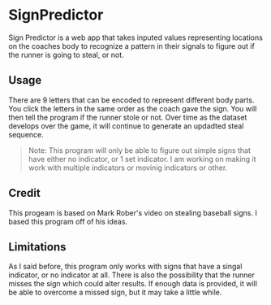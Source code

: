 # SignPredictor

Sign Predictor is a web app that takes inputed values representing locations on the coaches body to recognize a pattern in their signals to figure out if the runner is going to steal, or not.

## Usage

There are 9 letters that can be encoded to represent different body parts. You click the letters in the same order as the coach gave the sign. You will then tell the program if the runner stole or not. Over time as the dataset develops over the game, it will continue to generate an updadted steal sequence.

> Note: This program will only be able to figure out simple signs that have either no indicator, or 1 set indicator. I am working on making it work with multiple indicators or movinig indicators or other.

## Credit

This progeam is based on Mark Rober's video on stealing baseball signs. I based this program off of his ideas.

## Limitations

As I said before, this program only works with signs that have a singal indicator, or no indicator at all. There is also the possibility that the runner misses the sign which could alter results. If enough data is provided, it will be able to overcome a missed sign, but it may take a little while.
